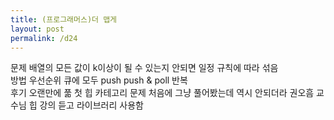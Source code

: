 ```yaml
---
title: (프로그래머스)더 맵게
layout: post
permalink: /d24
---
```


문제
    배열의 모든 값이 k이상이 될 수 있는지
    안되면 일정 규칙에 따라 섞음
<br>
방법
    우선순위 큐에 모두 push
    push & poll 반복
<br>
후기
    오랜만에 풂
    첫 힙 카테고리 문제
    처음에 그냥 풀어봤는데 역시 안되더라
    권오흠 교수님 힙 강의 듣고 라이브러리 사용함